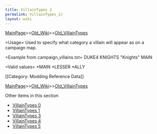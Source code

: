 ```yaml
---
title: VillainTypes 2
permalink: VillainTypes_2/
layout: wiki
---
```


[MainPage](/keeperrl_wiki/ "wikilink")>>[Old_Wiki](/keeperrl_wiki/Old_Wiki "wikilink")>>[Old_VillainTypes](/keeperrl_wiki/Old_VillainTypes "wikilink")

=Usage=
Used to specify what category a villain will appear as on a campaign map.

=Example from campaign_villains.txt=
 DUKE4 KNIGHTS &quot;Knights&quot; MAIN

=Valid values=
*MAIN
*LESSER
*ALLY

[[Category: Modding Reference Data]]

[MainPage](/keeperrl_wiki/ "wikilink")>>[Old_Wiki](/keeperrl_wiki/Old_Wiki "wikilink")>>[Old_VillainTypes](/keeperrl_wiki/Old_VillainTypes "wikilink")

Other items in this section
-    [VillainTypes 0](/keeperrl_wiki/VillainTypes_0 "wikilink")
-    [VillainTypes 1](/keeperrl_wiki/VillainTypes_1 "wikilink")
-    [VillainTypes 3](/keeperrl_wiki/VillainTypes_3 "wikilink")
-    [VillainTypes 4](/keeperrl_wiki/VillainTypes_4 "wikilink")
-    [VillainTypes 5](/keeperrl_wiki/VillainTypes_5 "wikilink")
